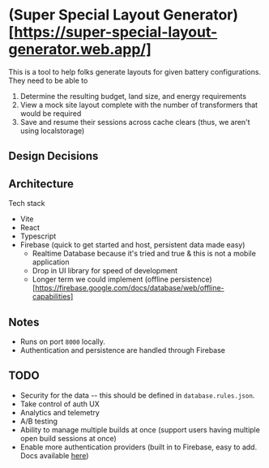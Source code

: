 # (Super Special Layout Generator)[https://super-special-layout-generator.web.app/]
This is a tool to help folks generate layouts for given battery configurations. They need to be able to 
1. Determine the resulting budget, land size, and energy requirements
2. View a mock site layout complete with the number of transformers that would be required
3. Save and resume their sessions across cache clears (thus, we aren't using localstorage)

## Design Decisions

## Architecture
Tech stack
- Vite
- React
- Typescript
- Firebase (quick to get started and host, persistent data made easy)
    - Realtime Database because it's tried and true & this is not a mobile application
    - Drop in UI library for speed of development
    - Longer term we could implement (offline persistence)[https://firebase.google.com/docs/database/web/offline-capabilities]

## Notes
- Runs on port `8000` locally.
- Authentication and persistence are handled through Firebase

## TODO
- Security for the data -- this should be defined in `database.rules.json`.
- Take control of auth UX
- Analytics and telemetry
- A/B testing
- Ability to manage multiple builds at once (support users having multiple open build sessions at once)
- Enable more authentication providers (built in to Firebase, easy to add. Docs available [here](https://firebase.google.com/docs/auth/web/firebaseui))